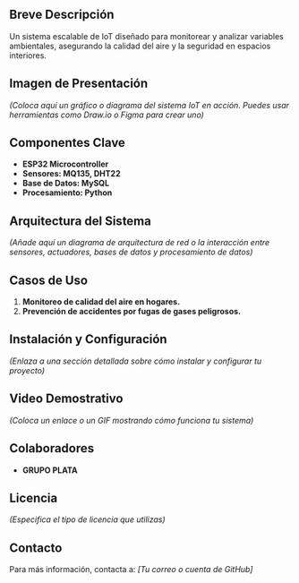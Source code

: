 ## Breve Descripción
Un sistema escalable de IoT diseñado para monitorear y analizar variables ambientales, asegurando la calidad del aire y la seguridad en espacios interiores.

## Imagen de Presentación
*(Coloca aquí un gráfico o diagrama del sistema IoT en acción. Puedes usar herramientas como Draw.io o Figma para crear uno)*

## Componentes Clave
- **ESP32 Microcontroller**  
- **Sensores: MQ135, DHT22**  
- **Base de Datos: MySQL**  
- **Procesamiento: Python**

## Arquitectura del Sistema
*(Añade aquí un diagrama de arquitectura de red o la interacción entre sensores, actuadores, bases de datos y procesamiento de datos)*

## Casos de Uso
1. **Monitoreo de calidad del aire en hogares.**
2. **Prevención de accidentes por fugas de gases peligrosos.**

## Instalación y Configuración
*(Enlaza a una sección detallada sobre cómo instalar y configurar tu proyecto)*

## Video Demostrativo
*(Coloca un enlace o un GIF mostrando cómo funciona tu sistema)*

## Colaboradores
- **GRUPO PLATA**

## Licencia
*(Especifica el tipo de licencia que utilizas)*

## Contacto
Para más información, contacta a: *[Tu correo o cuenta de GitHub]*
